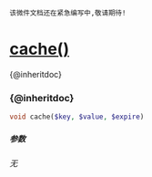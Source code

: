    该微件文档还在紧急编写中,敬请期待!
[cache()](http://twinh.github.com/widget/api/cache)
===================================================

{@inheritdoc}

### {@inheritdoc}
```php
void cache($key, $value, $expire)
```

##### 参数
*无*

